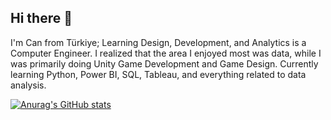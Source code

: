 ## Hi there 👋

I'm Can from Türkiye; Learning Design, Development, and Analytics is a Computer Engineer. I realized that the area I enjoyed most was data, while I was primarily doing Unity Game Development and Game Design. Currently learning Python, Power BI, SQL, Tableau, and everything related to data analysis.

[![Anurag's GitHub stats](https://github-readme-stats.vercel.app/api?username=ogtknscn)](https://github.com/anuraghazra/github-readme-stats)
